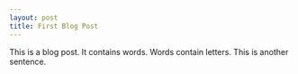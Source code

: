 ```yaml
---
layout: post
title: First Blog Post
---
```


This is a blog post.  It contains words. Words contain letters.
This is another sentence.

